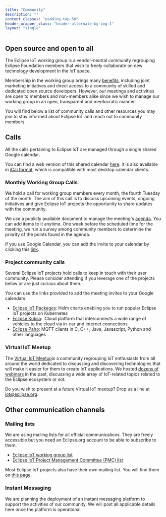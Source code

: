 ```yaml
---
title: "Community"
description: ""
content_classes: "padding-top-50"
header_wrapper_class: "header-alternate-bg-img-1"
layout: "single"
---
```


## Open source and open to all

The Eclipse IoT working group is a vendor-neutral community regrouping Eclipse Foundation members that wish to freely collaborate on new technology development in the IoT space.

Membership in the working group brings many [benefits](https://www.eclipse.org/membership/), including joint marketing initiatives and direct access to a community of skilled and dedicated open source developers. However, our meetings and activities are open to members and non-members alike since we wish to manage our working group in an open, transparent and meritocratic manner.

You will find below a list of community calls and other resources you may join to stay informed about Eclipse IoT and reach out to community members

## Calls

All the calls pertaining to Eclipse IoT are managed through a single shared Google calendar.

You can find a web version of this shared calendar [here](https://calendar.google.com/calendar/embed?src=u5j68s710reqmr37vd78jdlbm4%40group.calendar.google.com&amp;ctz=America%2FToronto). It is also available in [iCal format](https://calendar.google.com/calendar/ical/u5j68s710reqmr37vd78jdlbm4%40group.calendar.google.com/public/basic.ics), which is compatible with most desktop calendar clients.

### Monthly Working Group Calls

We hold a call for working group members every month, the fourth Tuesday of the month. The aim of this call is to discuss upcoming events, ongoing initiatives and give Eclipse IoT projects the opportunity to share updates with the community.

We use a publicly available document to manage the meeting's [agenda](https://docs.google.com/document/d/1ZPG3uQ92nreVPpJQf80iJ4fQj-qMR7vLOAkuFNW-Xws/edit). You can add items to it anytime. One week before the scheduled time for the meeting, we run a survey among community members to determine the priority of the points found in the agenda.

If you use Google Calendar, you can add the invite to your calendar by clicking this [link](https://calendar.google.com/event?action=TEMPLATE&amp;tmeid=N21odWZnbnZldmc0dG1sdTUwOG43ZWQ0YjBfMjAyMDAzMTBUMTYwMDAwWiB1NWo2OHM3MTByZXFtcjM3dmQ3OGpkbGJtNEBn&amp;tmsrc=u5j68s710reqmr37vd78jdlbm4%40group.calendar.google.com&amp;scp=ALL).

### Project community calls

Several Eclipse IoT projects hold calls to keep in touch with their user community. Please consider attending if you leverage one of the projects below or are just curious about them.

You can use the links provided to add the meeting invites to your Google calendars.

* [Eclipse IoT Packages](https://calendar.google.com/event?action=TEMPLATE&amp;tmeid=NmJvZW9zYWNzazc1dHFoZHA5dXY0YjhkZWNfMjAyMDAzMDlUMTUwMDAwWiB1NWo2OHM3MTByZXFtcjM3dmQ3OGpkbGJtNEBn&amp;tmsrc=u5j68s710reqmr37vd78jdlbm4%40group.calendar.google.com&amp;scp=ALL): Helm charts enabling you to run popular Eclipse IoT projects on Kubernetes
* [Eclipse Kuksa](https://calendar.google.com/event?action=TEMPLATE&amp;tmeid=ZG9wY2Jrb2tyOWJhOWRxOGtwMjc0bnZoMThfMjAyMDAzMTlUMTIwMDAwWiB1NWo2OHM3MTByZXFtcjM3dmQ3OGpkbGJtNEBn&amp;tmsrc=u5j68s710reqmr37vd78jdlbm4%40group.calendar.google.com&amp;scp=ALL):&nbsp; Cloud platform that interconnects a wide range of vehicles to the cloud via in-car and internet connections
* [Eclipse Paho](https://calendar.google.com/event?action=TEMPLATE&amp;tmeid=NTdya3R1NWIyM2xwNTZkMzAwNnI0N2ZnNzBfMjAyMDAzMTBUMTQwMDAwWiB1NWo2OHM3MTByZXFtcjM3dmQ3OGpkbGJtNEBn&amp;tmsrc=u5j68s710reqmr37vd78jdlbm4%40group.calendar.google.com&amp;scp=ALL): MQTT clients in C, C++, Java, Javascript, Python and other languages


### Virtual IoT Meetup

The [Virtual IoT Meetup](https://www.meetup.com/Virtual-IoT/)is a community regrouping IoT enthusiasts from all around the world dedicated to discussing and discovering technologies that will make it easier for them to create IoT applications. We hosted [dozens of webinars](https://www.meetup.com/Virtual-IoT/events/past/) in the past, discussing a wide array of IoT-related topics related to the Eclipse ecosystem or not.

Do you wish to present at a future Virtual IoT meetup? Drop us a line at iot@eclipse.org.

## Other communication channels

### Mailing lists

We are using mailing lists for all official communications. They are freely accessible but you need an Eclipse.org account to be able to subscribe to them.

* [Eclipse IoT working group list](https://accounts.eclipse.org/mailing-list/iot-wg)
* [Eclipse IoT Project Management Committee (PMC) list](https://accounts.eclipse.org/mailing-list/iot-pmc)


Most Eclipse IoT projects also have their own mailing list. You will find them on [this page](https://accounts.eclipse.org/mailing-list/).

### Instant Messaging

We are planning the deployment of an instant messaging platform to support the activities of our community. We will post all applicable details here once the platform is operational.

